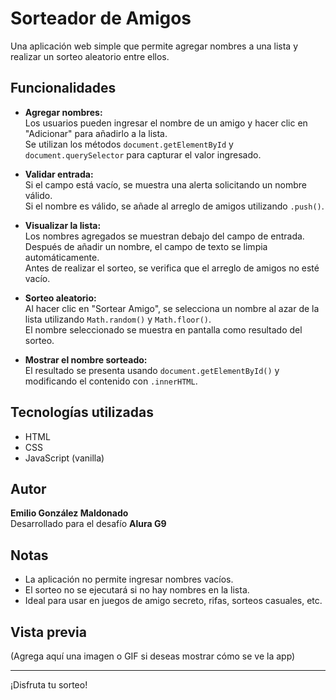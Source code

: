 # Sorteador de Amigos

Una aplicación web simple que permite agregar nombres a una lista y realizar un sorteo aleatorio entre ellos.

## Funcionalidades

- **Agregar nombres:**  
  Los usuarios pueden ingresar el nombre de un amigo y hacer clic en "Adicionar" para añadirlo a la lista.  
  Se utilizan los métodos `document.getElementById` y `document.querySelector` para capturar el valor ingresado.

- **Validar entrada:**  
  Si el campo está vacío, se muestra una alerta solicitando un nombre válido.  
  Si el nombre es válido, se añade al arreglo de amigos utilizando `.push()`.

- **Visualizar la lista:**  
  Los nombres agregados se muestran debajo del campo de entrada.  
  Después de añadir un nombre, el campo de texto se limpia automáticamente.  
  Antes de realizar el sorteo, se verifica que el arreglo de amigos no esté vacío.

- **Sorteo aleatorio:**  
  Al hacer clic en "Sortear Amigo", se selecciona un nombre al azar de la lista utilizando `Math.random()` y `Math.floor()`.  
  El nombre seleccionado se muestra en pantalla como resultado del sorteo.

- **Mostrar el nombre sorteado:**  
  El resultado se presenta usando `document.getElementById()` y modificando el contenido con `.innerHTML`.

## Tecnologías utilizadas

- HTML
- CSS
- JavaScript (vanilla)

## Autor

**Emilio González Maldonado**  
Desarrollado para el desafío **Alura G9**

## Notas

- La aplicación no permite ingresar nombres vacíos.
- El sorteo no se ejecutará si no hay nombres en la lista.
- Ideal para usar en juegos de amigo secreto, rifas, sorteos casuales, etc.

## Vista previa

(Agrega aquí una imagen o GIF si deseas mostrar cómo se ve la app)

---

¡Disfruta tu sorteo!
